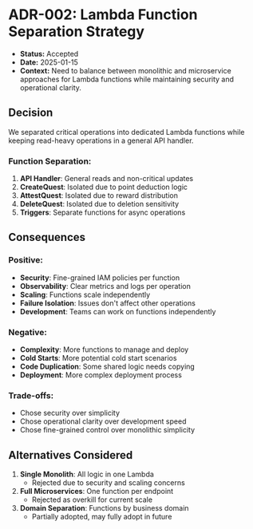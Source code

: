 # ADR-002: Lambda Function Separation Strategy

- **Status:** Accepted
- **Date:** 2025-01-15
- **Context:** Need to balance between monolithic and microservice approaches for Lambda functions while maintaining security and operational clarity.

## Decision

We separated critical operations into dedicated Lambda functions while keeping read-heavy operations in a general API handler.

### Function Separation:
1. **API Handler**: General reads and non-critical updates
2. **CreateQuest**: Isolated due to point deduction logic
3. **AttestQuest**: Isolated due to reward distribution
4. **DeleteQuest**: Isolated due to deletion sensitivity
5. **Triggers**: Separate functions for async operations

## Consequences

### Positive:
- **Security**: Fine-grained IAM policies per function
- **Observability**: Clear metrics and logs per operation
- **Scaling**: Functions scale independently
- **Failure Isolation**: Issues don't affect other operations
- **Development**: Teams can work on functions independently

### Negative:
- **Complexity**: More functions to manage and deploy
- **Cold Starts**: More potential cold start scenarios
- **Code Duplication**: Some shared logic needs copying
- **Deployment**: More complex deployment process

### Trade-offs:
- Chose security over simplicity
- Chose operational clarity over development speed
- Chose fine-grained control over monolithic simplicity

## Alternatives Considered

1. **Single Monolith**: All logic in one Lambda
   - Rejected due to security and scaling concerns
2. **Full Microservices**: One function per endpoint
   - Rejected as overkill for current scale
3. **Domain Separation**: Functions by business domain
   - Partially adopted, may fully adopt in future
